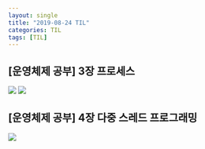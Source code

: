 ```yaml
--- 
layout: single 
title: "2019-08-24 TIL" 
categories: TIL 
tags: [TIL] 
---
```

## [운영체제 공부] 3장 프로세스
![](https://user-images.githubusercontent.com/18680116/63650044-e730ff00-c780-11e9-967d-f5adbf9ba820.jpg)
![](https://user-images.githubusercontent.com/18680116/63650046-ec8e4980-c780-11e9-8dab-d6a0bded4e76.jpg)
## [운영체제 공부] 4장 다중 스레드 프로그래밍
![](https://user-images.githubusercontent.com/18680116/63650048-f0ba6700-c780-11e9-9236-7d53f4f3106f.jpg)

